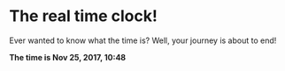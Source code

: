 # The real time clock!

Ever wanted to know what the time is? Well, your journey is about to end!

**The time is Nov 25, 2017, 10:48**